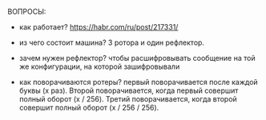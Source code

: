 ВОПРОСЫ:


- как работает?
https://habr.com/ru/post/217331/


- из чего состоит машина?
3 ротора и один рефлектор.


- зачем нужен рефлектор?
чтобы расшифровывать сообщение на той же конфигурации, на которой зашифровывали


- как поворачиваются ротеры?
первый поворачивается после каждой буквы (x раз). Второй поворачивается, когда первый совершит полный оборот (x / 256). Третий поворачивается, когда второй совершит полный оборот (x / 256 / 256).
